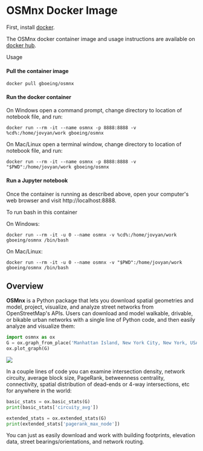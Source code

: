 # OSMnx Docker Image

First, install [docker](https://www.docker.com/). 

The OSMnx docker container image and usage instructions are available on [docker hub](https://hub.docker.com/r/gboeing/osmnx).

Usage

#### Pull the container image

`docker pull gboeing/osmnx`


#### Run the docker container


On Windows open a command prompt, change directory to location of notebook file, and run:

  `docker run --rm -it --name osmnx -p 8888:8888 -v %cd%:/home/jovyan/work gboeing/osmnx`
  
On Mac/Linux open a terminal window, change directory to location of notebook file, and run:

  `docker run --rm -it --name osmnx -p 8888:8888 -v "$PWD":/home/jovyan/work gboeing/osmnx`


#### Run a Jupyter notebook


Once the container is running as described above, open your computer's web browser and visit http://localhost:8888.

To run bash in this container

On Windows:

  `docker run --rm -it -u 0 --name osmnx -v %cd%:/home/jovyan/work gboeing/osmnx /bin/bash`

On Mac/Linux:

  `docker run --rm -it -u 0 --name osmnx -v "$PWD":/home/jovyan/work gboeing/osmnx /bin/bash`


## Overview

**OSMnx** is a Python package that lets you download spatial geometries and
model, project, visualize, and analyze street networks from OpenStreetMap's
APIs. Users can download and model walkable, drivable, or bikable urban
networks with a single line of Python code, and then easily analyze and
visualize them:

```python
import osmnx as ox
G = ox.graph_from_place('Manhattan Island, New York City, New York, USA', network_type='drive')
ox.plot_graph(G)
```
![](../docs/figures/manhattan.png)

In a couple lines of code you can examine intersection density, network
circuity, average block size, PageRank, betweenness centrality, connectivity,
spatial distribution of dead-ends or 4-way intersections, etc for anywhere in
the world:

```python
basic_stats = ox.basic_stats(G)
print(basic_stats['circuity_avg'])

extended_stats = ox.extended_stats(G)
print(extended_stats['pagerank_max_node'])
```

You can just as easily download and work with building footprints, elevation
data, street bearings/orientations, and network routing.
